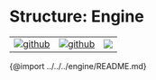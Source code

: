 # Structure: Engine

| | | |
|-|-|-|
[![github](https://img.shields.io/badge/github-source-blue.svg)](https://github.com/iotaledger/stronghold.rs/tree/dev/engine) | [![github](https://img.shields.io/badge/rust-docs-green.svg)](https://docs.rs/stronghold-engine)| [![](https://img.shields.io/crates/v/stronghold-engine.svg)](https://crates.io/crates/stronghold-engine)


{@import ../../../engine/README.md}